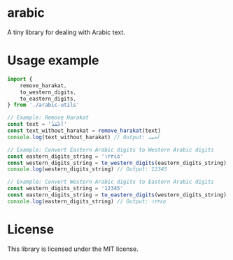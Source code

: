 # arabic

A tiny library for dealing with Arabic text.

# Usage example

```js
import {
	remove_harakat,
	to_western_digits,
	to_eastern_digits,
} from './arabic-utils'

// Example: Remove Harakat
const text = 'أَحْمَدُ'
const text_without_harakat = remove_harakat(text)
console.log(text_without_harakat) // Output: أحمد

// Example: Convert Eastern Arabic digits to Western Arabic digits
const eastern_digits_string = '١٢٣٤٥'
const western_digits_string = to_western_digits(eastern_digits_string)
console.log(western_digits_string) // Output: 12345

// Example: Convert Western Arabic digits to Eastern Arabic digits
const western_digits_string = '12345'
const eastern_digits_string = to_eastern_digits(western_digits_string)
console.log(eastern_digits_string) // Output: ١٢٣٤٥
```

# License

This library is licensed under the MIT license.
